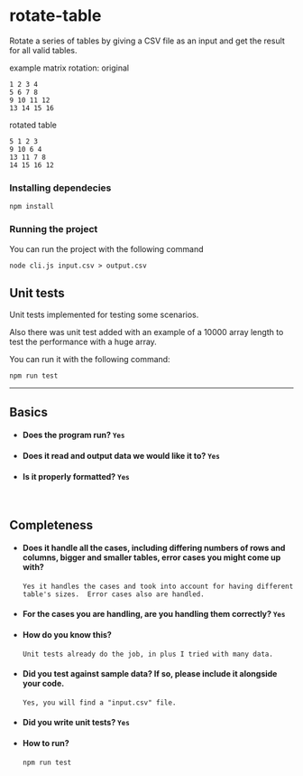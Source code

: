 # rotate-table

Rotate a series of tables by giving a CSV file as an input and get the result for all valid tables.

example matrix rotation:
original
```
1 2 3 4
5 6 7 8
9 10 11 12
13 14 15 16
```

rotated table
```
5 1 2 3
9 10 6 4
13 11 7 8
14 15 16 12

```
### Installing dependecies
```
npm install
```

### Running the project
You can run the project with the following command

```
node cli.js input.csv > output.csv
```

## Unit tests

Unit tests implemented for testing some scenarios.

Also there was unit test added with an example of a 10000 array length to test the performance with a huge array.

You can run it with the following command:

```
npm run test
```

--- 

## Basics

- #### Does the program run? `Yes`
- #### Does it read and output data we would like it to? `Yes`
- #### Is it properly formatted? `Yes`

&nbsp;

## Completeness

- #### Does it handle all the cases, including differing numbers of rows and columns, bigger and smaller tables, error cases you might come up with?
    `Yes it handles the cases and took into account for having different table's sizes. 
Error cases also are handled.`

- #### For the cases you are handling, are you handling them correctly? `Yes`

- #### How do you know this?
    `Unit tests already do the job, in plus I tried with many data.`

- #### Did you test against sample data? If so, please include it alongside your code.
    `Yes, you will find a "input.csv" file.`

- #### Did you write unit tests?  `Yes`
    
- #### How to run?
    `npm run test`


